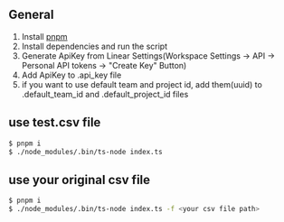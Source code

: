 ## General

1. Install [pnpm](https://pnpm.js.org/en/installation)
2. Install dependencies and run the script
3. Generate ApiKey from Linear Settings(Workspace Settings -> API -> Personal API tokens -> "Create Key" Button)
4. Add ApiKey to .api_key file
5. if you want to use default team and project id, add them(uuid) to .default_team_id and .default_project_id files

## use test.csv file

```bash
$ pnpm i
$ ./node_modules/.bin/ts-node index.ts
```

## use your original csv file

```bash
$ pnpm i
$ ./node_modules/.bin/ts-node index.ts -f <your csv file path>
```